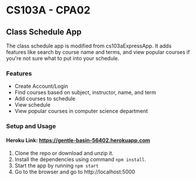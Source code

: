 CS103A - CPA02
==

## Class Schedule App

The class schedule app is modified from cs103aExpressApp. It adds features like search by course name and terms, and
view popular courses if you're not sure what to put into your schedule.

### Features

- Create Account/Login
- Find courses based on subject, instructor, name, and term
- Add courses to schedule
- View schedule
- View popular courses in computer science department

### Setup and Usage

#### Heroku Link: https://gentle-basin-56402.herokuapp.com

1. Clone the repo or download and unzip it.
2. Install the dependencies using command `npm install`.
3. Start the app by running `npm start`
4. Go to the browser and go to http://localhost:5000



